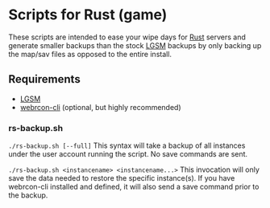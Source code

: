 # Scripts for Rust (game)

These scripts are intended to ease your wipe days for [Rust](https://rust.facepunch.com) servers and generate smaller backups than the stock [LGSM](https://linuxgsm.com/lgsm/) backups by only backing up the map/sav files as opposed to the entire install.

## Requirements
- [LGSM](https://linuxgsm.com/lgsm/)
- [webrcon-cli](https://www.npmjs.com/package/webrcon-cli) (optional, but highly recommended)

### rs-backup.sh

`./rs-backup.sh [--full]`
This syntax will take a backup of all instances under the user account running the script.  No save commands are sent.

`./rs-backup.sh <instancename> <instancename...>`
This invocation will only save the data needed to restore the specific instance(s).  If you have webrcon-cli installed and defined, it will also send a save command prior to the backup.
